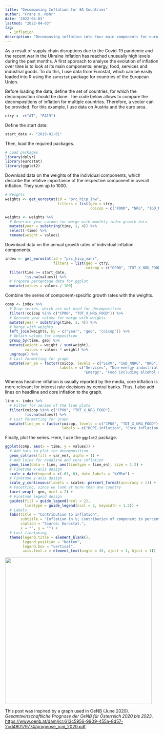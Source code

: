 ```yaml
---
title: "Decomposing Inflation for EA Countries"
author: "Franz X. Mohr"
date: '2022-04-03'
lastmod: "2022-04-03"
tag:
  - inflation
description: "Decomposing inflation into four main components for euro area countries using data from Eurostat."
---
```


As a result of supply chain disruptions due to the Covid-19 pandemic and the recent war in the Ukraine inflation has reached unusually high levels during the past months. 
A first approach to analyse the evolution of inflation over time is to look at its main components: energy, food, services and industrial goods. To do this, I use data from Eurostat, which can be easily loaded into R using the `eurostat` package for countries of the European Union.

Before loading the data, define the set of countries, for which the decomposition should be done. The code below allows to compare the decompositions of inflation for multiple countries. Therefore, a vector can be provided. For this example, I use data on Austria and the euro area.


```r
ctry <- c("AT", "EA19")
```

Define the start date:


```r
start_date <- "2019-01-01"
```

Then, load the required packages.


```r
# Load packages
library(dplyr)
library(eurostat)
library(ggplot2)
```

Download data on the weights of the individual components, which describe the relative importance of the respective component in overall inflation. They sum up to 1000.


```r
# Weights
weights <- get_eurostat(id = "prc_hicp_inw",
                        filters = list(geo = ctry,
                                       coicop = c("FOOD", "NRG", "IGD_NNRG", "SERV")))

weights <- weights %>%
  # Generate year column for merge with monthly index-growth data
  mutate(year = substring(time, 1, 4)) %>%
  select(-time) %>%
  rename(weight = values)
```

Download data on the annual growth rates of individual inflation components.


```r
index <- get_eurostat(id = "prc_hicp_manr",
                      filters = list(geo = ctry,
                                     coicop = c("CP00", "TOT_X_NRG_FOOD", "FOOD", "NRG", "IGD_NNRG", "SERV"))) %>%
  filter(time >= start_date,
         !is.na(values)) %>%
  # Prepare percentage data for ggplot
  mutate(values = values / 100)
```

Combine the series of component-specific growth rates with the weights.


```r
comp <- index %>%
  # Drop series, which are not used for decomposition
  filter(!coicop %in% c("CP00", "TOT_X_NRG_FOOD")) %>%
  # Gernate year column for merge with weights
  mutate(year = substring(time, 1, 4)) %>%
  # Merge with weights
  left_join(weights, by = c("year", "geo", "coicop")) %>%
  # Obtain values for composition
  group_by(time, geo) %>%
  mutate(weight = weight / sum(weight),
         values = values * weight) %>%
  ungroup() %>%
  # Last formatting for graph
  mutate(var_en = factor(coicop, levels = c("SERV", "IGD_NNRG", "NRG", "FOOD"),
                         labels = c("Services", "Non-energy industrial goods",
                                    "Energy", "Food including alcohol and tobacco")))
```

Whereas headline inflation is usually reported by the media, core inflation is more relevant for interest rate decisions by central banks. Thus, I also add lines on headline and core inflation to the graph. 


```r
line <- index %>%
  # Filter for series of the line plots
  filter(coicop %in% c("CP00", "TOT_X_NRG_FOOD"),
         !is.na(values)) %>%
  # Last formatting for graph
  mutate(line_en = factor(coicop, levels = c("CP00", "TOT_X_NRG_FOOD"),
                          labels = c("HCPI-inflation", "Core inflation (w/o energy, food)")))
```

Finally, plot the series. Here, I use the `ggplot2` package.


```r
ggplot(comp, aes(x = time, y = values)) +
  # Add bars to plot the decomposition
  geom_col(aes(fill = var_en), alpha = 1) +
  # Add leine for headline and core inflation
  geom_line(data = line, aes(linetype = line_en), size = 1.2) +
  # Finetune x-axis design
  scale_x_date(expand = c(.01, 0), date_labels = "%YM%m") +
  # Finetune y-axis design
  scale_y_continuous(labels = scales::percent_format(accuracy = 1)) +
  # Facetting, since we look at more than one country
  facet_wrap(~ geo, ncol = 2) +
  # Finetune legend design
  guides(fill = guide_legend(ncol = 2),
         linetype = guide_legend(ncol = 2, keywidth = 1.5)) +
  # Labels
  labs(title = "Contribution to inflation", 
       subtitle = "Inflation in %; Contribution of component in percentage points",
       caption = "Source: Eurostat.",
       x = "", y = "") +
  # Last finetuning
  theme(legend.title = element_blank(),
        legend.position = "bottom",
        legend.box = "vertical",
        axis.text.x = element_text(angle = 45, vjust = 1, hjust = 1))
```

<img src="/post/2022-04-03-decomposing-inflation_files/figure-html/unnamed-chunk-8-1.png" width="480" />


This post was inspired by a graph used in OeNB (June 2020). *Gesamtwirtschaftliche Prognose der OeNB für Österreich 2020 bis 2023*. <a href="https://www.oenb.at/dam/jcr:613c5956-9909-455a-8d57-2cd480179774/prognose_juni_2020.pdf" target="_blank">https://www.oenb.at/dam/jcr:613c5956-9909-455a-8d57-2cd480179774/prognose_juni_2020.pdf</a>
